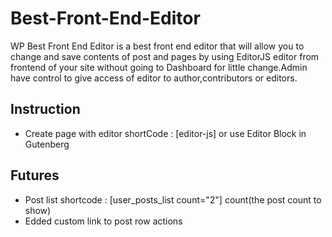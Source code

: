 # Best-Front-End-Editor
WP Best Front End Editor is a best front end editor that will allow you to change and save contents of post and pages by using EditorJS editor from frontend of your site without going to Dashboard for little change.Admin have control to give access of editor to author,contributors or editors.

## Instruction
- Create page with editor shortCode : [editor-js] or use Editor Block in Gutenberg
## Futures
- Post list shortcode : [user_posts_list count="2"] count(the post count to show)
- Edded custom link to post row actions


